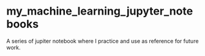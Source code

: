 # my_machine_learning_jupyter_notebooks
A series of jupiter notebook where I practice and use as reference for future work.
